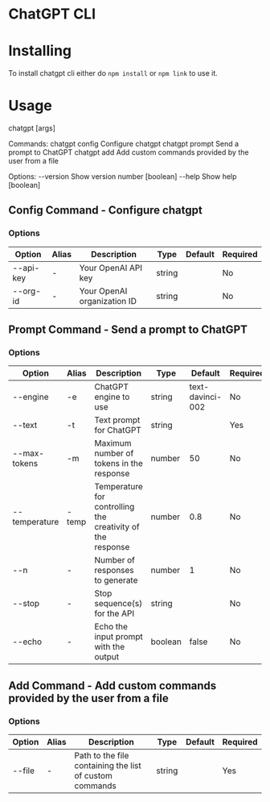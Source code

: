 # ChatGPT CLI

# Installing

To install chatgpt cli either do `npm install` or `npm link` to use it.

# Usage

chatgpt <cmd> [args]

Commands:
chatgpt config Configure chatgpt
chatgpt prompt Send a prompt to ChatGPT
chatgpt add Add custom commands provided by the user from a file

Options:
--version Show version number [boolean]
--help Show help [boolean]

## Config Command - Configure chatgpt

### Options

| Option    | Alias | Description                 | Type   | Default | Required |
| --------- | ----- | --------------------------- | ------ | ------- | -------- |
| --api-key | -     | Your OpenAI API key         | string |         | No       |
| --org-id  | -     | Your OpenAI organization ID | string |         | No       |

## Prompt Command - Send a prompt to ChatGPT

### Options

| Option        | Alias | Description                                                | Type    | Default          | Required |
| ------------- | ----- | ---------------------------------------------------------- | ------- | ---------------- | -------- |
| --engine      | -e    | ChatGPT engine to use                                      | string  | text-davinci-002 | No       |
| --text        | -t    | Text prompt for ChatGPT                                    | string  |                  | Yes      |
| --max-tokens  | -m    | Maximum number of tokens in the response                   | number  | 50               | No       |
| --temperature | -temp | Temperature for controlling the creativity of the response | number  | 0.8              | No       |
| --n           | -     | Number of responses to generate                            | number  | 1                | No       |
| --stop        | -     | Stop sequence(s) for the API                               | string  |                  | No       |
| --echo        | -     | Echo the input prompt with the output                      | boolean | false            | No       |

## Add Command - Add custom commands provided by the user from a file

### Options

| Option | Alias | Description                                             | Type   | Default | Required |
| ------ | ----- | ------------------------------------------------------- | ------ | ------- | -------- |
| --file | -     | Path to the file containing the list of custom commands | string |         | Yes      |
